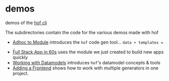 # demos

demos of the [hof cli](https://github.com/hofstadter-io/hof)

The subdirectories contain the code
for the various demos made with hof

- [Adhoc to Module](./adhoc-to-module/) introduces the `hof` code gen tool... `data + templates = _`
- [Full Stack App in 60s](./full-stack-app/) uses the module we just created to build new apps quickly
- [Working with Datamodels](./working-with-datamodels/) introduces `hof`'s datamodel concepts & tools
- [Adding a Frontend](./adding-a-frontend) shows how to work with multiple generators in one project.


